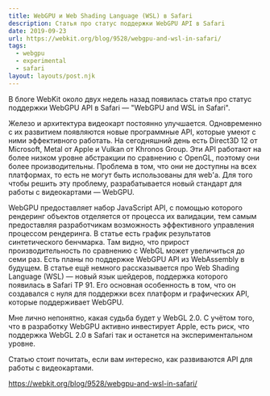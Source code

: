 ```yaml
---
title: WebGPU и Web Shading Language (WSL) в Safari
description: Статья про статус поддержки WebGPU API в Safari
date: 2019-09-23
url: https://webkit.org/blog/9528/webgpu-and-wsl-in-safari/
tags:
  - webgpu
  - experimental
  - safari
layout: layouts/post.njk
---
```

В блоге WebKit около двух недель назад появилась статья про статус поддержки WebGPU API в Safari — "WebGPU and WSL in Safari".

Железо и архитектура видеокарт постоянно улучшается. Одновременно с их развитием появляются новые программные API, которые умеют c ними эффективного работать. На сегодняшний день есть Direct3D 12 от Microsoft, Metal от Apple и Vulkan от Khronos Group. Эти API работают на более низком уровне абстракции по сравнению с OpenGL, поэтому они более производительны. Проблема в том, что они не доступны на всех платформах, то есть не могут быть использованы для web'а. Для того чтобы решить эту проблему, разрабатывается новый стандарт для работы с видеокартами — WebGPU.

WebGPU предоставляет набор JavaScript API, с помощью которого рендеринг объектов отделяется от процесса их валидации, тем самым предоставляя разработчикам возможность эффективного управления процессом рендеринга. В статье есть график результатов синтетического бенчмарка. Там видно, что прирост производительность по сравнению с WebGL может увеличиться до семи раз. Есть планы по поддержке WebGPU API из WebAssembly в будущем. В статье ещё немного рассказывается про Web Shading Language (WSL) — новый язык шейдеров, поддержка которого появилась в Safari TP 91. Его основная особенность в том, что он создавался с нуля для поддержки всех платформ и графических API, которые поддерживает WebGPU.

Мне лично непонятно, какая судьба будет у WebGL 2.0. С учётом того, что в разработку WebGPU активно инвестирует Apple, есть риск, что поддержка WebGL 2.0 в Safari так и останется на экспериментальном уровне.

Статью стоит почитать, если вам интересно, как развиваются API для работы с видеокартами.

https://webkit.org/blog/9528/webgpu-and-wsl-in-safari/
